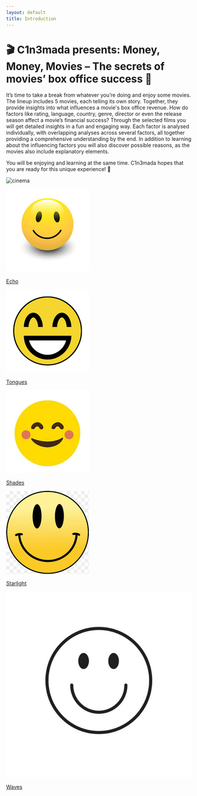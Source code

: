 ```yaml
---
layout: default
title: Introduction
---
```


# 🎬 C1n3mada presents: Money, Money, Movies – The secrets of movies’ box office success 🎥

It’s time to take a break from whatever you’re doing and enjoy some movies. The lineup includes 5 movies, each telling its own story. Together, they provide insights into what influences a movie's box office revenue. How do factors like rating, language, country, genre, director or even the release season affect a movie’s financial success? Through the selected films you will get detailed insights in a fun and engaging way. Each factor is analysed individually, with overlapping analyses across several factors, all together providing a comprehensive understanding by the end. In addition to learning about the influencing factors you will also discover possible reasons, as the movies also include explanatory elements.

You will be enjoying and learning at the same time. C1n3mada hopes that you are ready for this unique experience! 🍿

![cinema](https://github.com/user-attachments/assets/76839324-5bb2-4866-b176-56e2992d15cd)

<div class="movie-grid">
  <a href="./movies/echo">
    <img src="./assets/img/echo.jpg" alt="Echo">
    <p>Echo</p>
  </a>
  <a href="./movies/tongues">
    <img src="./assets/img/tongues.jpg" alt="Tongues">
    <p>Tongues</p>
  </a>
  <a href="./movies/shades">
    <img src="./assets/img/shades.jpg" alt="Shades">
    <p>Shades</p>
  </a>
  <a href="./movies/starlight">
    <img src="./assets/img/starlight.jpg" alt="Starlight">
    <p>Starlight</p>
  </a>
  <a href="./movies/waves">
    <img src="./assets/img/waves.jpg" alt="Waves">
    <p>Waves</p>
  </a>
  <!-- Add the other movies -->
</div>




